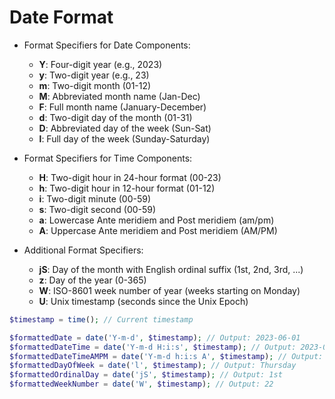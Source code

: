 # Date Format

-   Format Specifiers for Date Components:

    -   **Y**: Four-digit year (e.g., 2023)
    -   **y**: Two-digit year (e.g., 23)
    -   **m**: Two-digit month (01-12)
    -   **M**: Abbreviated month name (Jan-Dec)
    -   **F**: Full month name (January-December)
    -   **d**: Two-digit day of the month (01-31)
    -   **D**: Abbreviated day of the week (Sun-Sat)
    -   **l**: Full day of the week (Sunday-Saturday)

-   Format Specifiers for Time Components:

    -   **H**: Two-digit hour in 24-hour format (00-23)
    -   **h**: Two-digit hour in 12-hour format (01-12)
    -   **i**: Two-digit minute (00-59)
    -   **s**: Two-digit second (00-59)
    -   **a**: Lowercase Ante meridiem and Post meridiem (am/pm)
    -   **A**: Uppercase Ante meridiem and Post meridiem (AM/PM)

-   Additional Format Specifiers:
    -   **jS**: Day of the month with English ordinal suffix (1st, 2nd, 3rd, ...)
    -   **z**: Day of the year (0-365)
    -   **W**: ISO-8601 week number of year (weeks starting on Monday)
    -   **U**: Unix timestamp (seconds since the Unix Epoch)

```php
$timestamp = time(); // Current timestamp

$formattedDate = date('Y-m-d', $timestamp); // Output: 2023-06-01
$formattedDateTime = date('Y-m-d H:i:s', $timestamp); // Output: 2023-06-01 12:34:56
$formattedDateTimeAMPM = date('Y-m-d h:i:s A', $timestamp); // Output: 2023-06-01 12:34:56 PM
$formattedDayOfWeek = date('l', $timestamp); // Output: Thursday
$formattedOrdinalDay = date('jS', $timestamp); // Output: 1st
$formattedWeekNumber = date('W', $timestamp); // Output: 22
```
